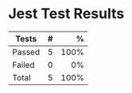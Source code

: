 # Jest Test Results

| Tests  |   # |    % |
| ------ | --: | ---: |
| Passed | 5 | 100% |
| Failed | 0 | 0% |
| Total  | 5 | 100% |